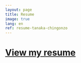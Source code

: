 ```yaml
---
layout: page
title: Resume
image: true
lang: en
ref: resume-tanaka-chingonzo
---
```


# [View my resume](https://github.com/tanakachingonzo/tanakachingonzo.github.io/blob/master/Tanaka_Chingonzo_resume.pdf)
